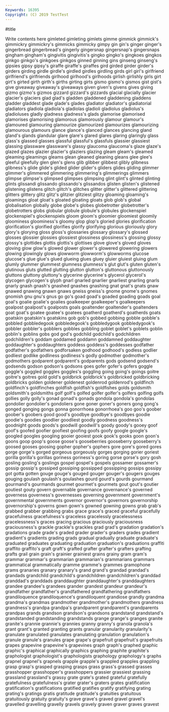 ```yaml
---
Keywords: 16395
Copyright: (C) 2019 TestTest
---
```


#title

Write contents here
gimleted gimleting gimlets gimme gimmick
gimmick's gimmickry gimmickry's gimmicks gimmicky gimpy gin gin's ginger ginger's
gingerbread gingerbread's gingerly gingersnap gingersnap's gingersnaps gingham gingham's gingivitis gingivitis's
gingko gingko's gingkoes gingkos ginkgo ginkgo's ginkgoes ginkgos ginned ginning
gins ginseng ginseng's gipsies gipsy gipsy's giraffe giraffe's giraffes gird
girded girder girder's girders girding girdle girdle's girdled girdles girdling
girds girl girl's girlfriend girlfriend's girlfriends girlhood girlhood's girlhoods girlish
girlishly girls girt girt's girted girth girth's girths girting girts
gismo gismo's gismos gist gist's give giveaway giveaway's giveaways given
given's givens gives giving gizmo gizmo's gizmos gizzard gizzard's gizzards
glacial glacially glacier glacier's glaciers glad glad's gladden gladdened gladdening
gladdens gladder gladdest glade glade's glades gladiator gladiator's gladiatorial gladiators
gladiola gladiola's gladiolas gladioli gladiolus gladiolus's gladioluses gladly gladness gladness's
glads glamorise glamorised glamorises glamorising glamorous glamorously glamour glamour's glamoured
glamouring glamourize glamourized glamourizes glamourizing glamourous glamours glance glance's glanced
glances glancing gland gland's glands glandular glare glare's glared glares
glaring glaringly glass glass's glassed glasses glassful glassful's glassfuls glassier
glassiest glassing glassware glassware's glassy glaucoma glaucoma's glaze glaze's glazed
glazes glazier glazier's glaziers glazing gleam gleam's gleamed gleaming gleamings
gleams glean gleaned gleaning gleans glee glee's gleeful gleefully glen
glen's glens glib glibber glibbest glibly glibness glibness's glide glide's
glided glider glider's gliders glides gliding glimmer glimmer's glimmered glimmering
glimmering's glimmerings glimmers glimpse glimpse's glimpsed glimpses glimpsing glint glint's
glinted glinting glints glissandi glissando glissando's glissandos glisten glisten's glistened
glistening glistens glitch glitch's glitches glitter glitter's glittered glittering glitters
glittery glitz glitz's glitzier glitziest glitzy gloaming gloaming's gloamings gloat
gloat's gloated gloating gloats glob glob's global globalisation globally globe
globe's globes globetrotter globetrotter's globetrotters globs globular globule globule's globules
glockenspiel glockenspiel's glockenspiels gloom gloom's gloomier gloomiest gloomily gloominess gloominess's
gloomy glop glop's gloried glories glorification glorification's glorified glorifies glorify
glorifying glorious gloriously glory glory's glorying gloss gloss's glossaries glossary
glossary's glossed glosses glossier glossies glossiest glossiness glossiness's glossing glossy
glossy's glottides glottis glottis's glottises glove glove's gloved gloves gloving
glow glow's glowed glower glower's glowered glowering glowers glowing glowingly
glows glowworm glowworm's glowworms glucose glucose's glue glue's glued glueing
glues gluey gluier gluiest gluing glum glumly glummer glummest glumness
glumness's glut glut's gluten gluten's glutinous gluts glutted glutting glutton
glutton's gluttonous gluttonously gluttons gluttony gluttony's glycerine glycerine's glycerol glycerol's
glycogen glycogen's glyph gnarl gnarled gnarlier gnarliest gnarling gnarls gnarly
gnash gnash's gnashed gnashes gnashing gnat gnat's gnats gnaw gnawed
gnawing gnawn gnaws gneiss gneiss's gnome gnome's gnomes gnomish gnu
gnu's gnus go go's goad goad's goaded goading goads goal
goal's goalie goalie's goalies goalkeeper goalkeeper's goalkeepers goalpost goalpost's goalposts
goals goaltender goaltender's goaltenders goat goat's goatee goatee's goatees goatherd
goatherd's goatherds goats goatskin goatskin's goatskins gob gob's gobbed gobbing
gobble gobble's gobbled gobbledegook gobbledegook's gobbledygook gobbledygook's gobbler gobbler's gobblers
gobbles gobbling goblet goblet's goblets goblin goblin's goblins gobs god
god's godchild godchild's godchildren godchildren's goddam goddamed goddamn goddamned goddaughter
goddaughter's goddaughters goddess goddess's goddesses godfather godfather's godfathers godforsaken godhood
godhood's godless godlier godliest godlike godliness godliness's godly godmother godmother's
godmothers godparent godparent's godparents gods godsend godsend's godsends godson godson's
godsons goes gofer gofer's gofers goggle goggle's goggled goggles goggles's
goggling going going's goings goitre goitre's goitres gold gold's goldbrick
goldbrick's goldbricked goldbricking goldbricks golden goldener goldenest goldenrod goldenrod's goldfinch
goldfinch's goldfinches goldfish goldfish's goldfishes golds goldsmith goldsmith's goldsmiths golf
golf's golfed golfer golfer's golfers golfing golfs gollies golly golly's
gonad gonad's gonads gondola gondola's gondolas gondolier gondolier's gondoliers gone
goner goner's goners gong gong's gonged gonging gongs gonna gonorrhoea
gonorrhoea's goo goo's goober goober's goobers good good's goodbye goodbye's
goodbyes goodie goodie's goodies goodlier goodliest goodly goodness goodness's goodnight
goods goods's goodwill goodwill's goody goody's gooey goof goof's goofed
goofier goofiest goofing goofs goofy google google's googled googles googling
gooier gooiest gook gook's gooks goon goon's goons goop goop's
goose goose's gooseberries gooseberry gooseberry's goosed gooses goosing gopher gopher's
gophers gore gore's gored gores gorge gorge's gorged gorgeous gorgeously
gorges gorging gorier goriest gorilla gorilla's gorillas goriness goriness's goring
gorse gorse's gory gosh gosling gosling's goslings gospel gospel's gospels
gossamer gossamer's gossip gossip's gossiped gossiping gossipped gossipping gossips gossipy
got gotta gotten gouge gouge's gouged gouger gouger's gougers gouges
gouging goulash goulash's goulashes gourd gourd's gourds gourmand gourmand's gourmands
gourmet gourmet's gourmets gout gout's goutier goutiest gouty govern governable
governance governance's governed governess governess's governesses governing government government's governmental
governments governor governor's governors governorship governorship's governs gown gown's gowned
gowning gowns grab grab's grabbed grabber grabbing grabs grace grace's
graced graceful gracefully gracefulness gracefulness's graceless gracelessly gracelessness gracelessness's graces
gracing gracious graciously graciousness graciousness's grackle grackle's grackles grad grad's
gradation gradation's gradations grade grade's graded grader grader's graders grades
gradient gradient's gradients grading grads gradual gradually graduate graduate's graduated
graduates graduating graduation graduation's graduations graffiti graffito graffito's graft graft's
grafted grafter grafter's grafters grafting grafts grail grain grain's grainier
grainiest grains grainy gram gram's grammar grammar's grammarian grammarian's grammarians
grammars grammatical grammatically gramme gramme's grammes gramophone grams granaries granary
granary's grand grand's grandad grandad's grandads grandchild grandchild's grandchildren grandchildren's
granddad granddad's granddads granddaughter granddaughter's granddaughters grandee grandee's grandees grander
grandest grandeur grandeur's grandfather grandfather's grandfathered grandfathering grandfathers grandiloquence grandiloquence's
grandiloquent grandiose grandly grandma grandma's grandmas grandmother grandmother's grandmothers grandness
grandness's grandpa grandpa's grandparent grandparent's grandparents grandpas grands grandson grandson's
grandsons grandstand grandstand's grandstanded grandstanding grandstands grange grange's granges granite
granite's grannie grannie's grannies granny granny's granola granola's grant grant's
granted granting grants granular granularity granularity's granulate granulated granulates granulating
granulation granulation's granule granule's granules grape grape's grapefruit grapefruit's grapefruits
grapes grapevine grapevine's grapevines graph graph's graphed graphic graphic's graphical
graphically graphics graphing graphite graphite's graphologist graphologist's graphologists graphology graphology's
graphs grapnel grapnel's grapnels grapple grapple's grappled grapples grappling grasp
grasp's grasped grasping grasps grass grass's grassed grasses grasshopper grasshopper's
grasshoppers grassier grassiest grassing grassland grassland's grassy grate grate's grated
grateful gratefully gratefulness gratefulness's grater grater's graters grates gratification gratification's
gratifications gratified gratifies gratify gratifying grating grating's gratings gratis gratitude
gratitude's gratuities gratuitous gratuitously gratuity gratuity's grave grave's graved gravel
gravel's gravelled gravelling gravelly gravels gravely graven graver graves gravest
